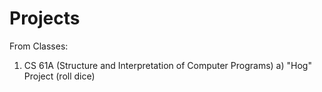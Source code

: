 # Projects
From Classes:
  1. CS 61A (Structure and Interpretation of Computer Programs)
    a) "Hog" Project (roll dice)

